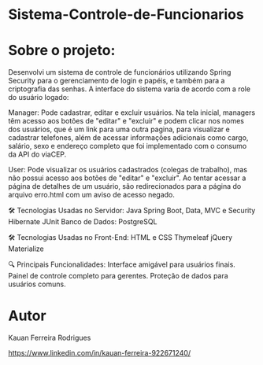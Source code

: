 # Sistema-Controle-de-Funcionarios
# Sobre o projeto:
Desenvolvi um sistema de controle de funcionários utilizando Spring Security para o gerenciamento de login e papéis, e também para a criptografia das senhas. A interface do sistema varia de acordo com a role do usuário logado:

Manager: Pode cadastrar, editar e excluir usuários. Na tela inicial, managers têm acesso aos botões de "editar" e "excluir" e podem clicar nos nomes dos usuários, que é um link para uma outra pagina, para visualizar e cadastrar telefones, além de acessar informações adicionais como cargo, salário, sexo e endereço completo que foi implementado com o consumo da API do viaCEP.

User: Pode visualizar os usuários cadastrados (colegas de trabalho), mas não possui acesso aos botões de "editar" e "excluir". Ao tentar acessar a página de detalhes de um usuário, são redirecionados para a página do arquivo erro.html com um aviso de acesso negado.

🛠️ Tecnologias Usadas no Servidor:
Java
Spring Boot, Data, MVC e Security
Hibernate
JUnit
Banco de Dados: PostgreSQL

🛠️ Tecnologias Usadas no Front-End:
HTML e CSS
Thymeleaf
jQuery
Materialize

🔍 Principais Funcionalidades:
Interface amigável para usuários finais.
Painel de controle completo para gerentes.
Proteção de dados para usuários comuns.


# Autor

Kauan Ferreira Rodrigues

https://www.linkedin.com/in/kauan-ferreira-922671240/
